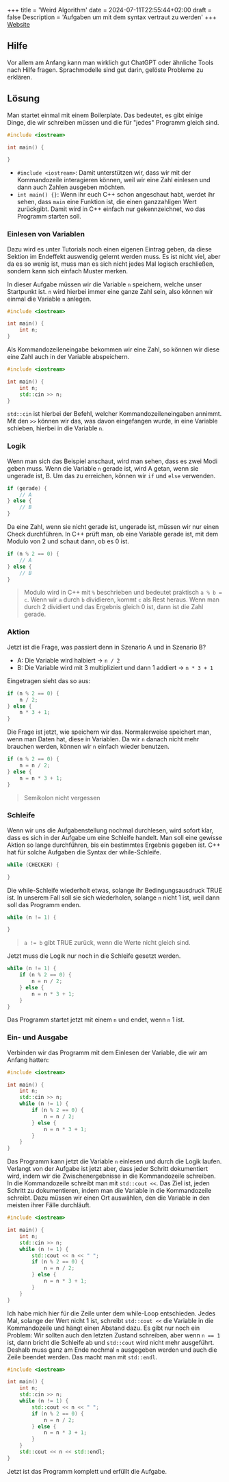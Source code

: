 +++
title = 'Weird Algorithm'
date = 2024-07-11T22:55:44+02:00
draft = false
Description = 'Aufgaben um mit dem syntax vertraut zu werden'
+++
[Website](https://cses.fi/problemset/task/1068)
## Hilfe
Vor allem am Anfang kann man wirklich gut ChatGPT oder ähnliche Tools nach Hilfe fragen. Sprachmodelle sind gut darin, gelöste Probleme zu erklären.

## Lösung
Man startet einmal mit einem Boilerplate. Das bedeutet, es gibt einige Dinge, die wir schreiben müssen und die für "jedes" Programm gleich sind.

```cpp
#include <iostream>

int main() {

}
```

- `#include <iostream>`: Damit unterstützen wir, dass wir mit der Kommandozeile interagieren können, weil wir eine Zahl einlesen und dann auch Zahlen ausgeben möchten.
- `int main() {}`: Wenn ihr euch C++ schon angeschaut habt, werdet ihr sehen, dass `main` eine Funktion ist, die einen ganzzahligen Wert zurückgibt. Damit wird in C++ einfach nur gekennzeichnet, wo das Programm starten soll.

### Einlesen von Variablen
Dazu wird es unter Tutorials noch einen eigenen Eintrag geben, da diese Sektion im Endeffekt auswendig gelernt werden muss. Es ist nicht viel, aber da es so wenig ist, muss man es sich nicht jedes Mal logisch erschließen, sondern kann sich einfach Muster merken.

In dieser Aufgabe müssen wir die Variable `n` speichern, welche unser Startpunkt ist. `n` wird hierbei immer eine ganze Zahl sein, also können wir einmal die Variable `n` anlegen.

```cpp
#include <iostream>

int main() {
    int n;
}
```

Als Kommandozeileneingabe bekommen wir eine Zahl, so können wir diese eine Zahl auch in der Variable abspeichern.

```cpp
#include <iostream>

int main() {
    int n;
    std::cin >> n;
}
```

`std::cin` ist hierbei der Befehl, welcher Kommandozeileneingaben annimmt. Mit den `>>` können wir das, was davon eingefangen wurde, in eine Variable schieben, hierbei in die Variable `n`.

### Logik
Wenn man sich das Beispiel anschaut, wird man sehen, dass es zwei Modi geben muss. Wenn die Variable `n` gerade ist, wird A getan, wenn sie ungerade ist, B. Um das zu erreichen, können wir `if` und `else` verwenden.

```cpp
if (gerade) {
    // A
} else {
    // B
}
```

Da eine Zahl, wenn sie nicht gerade ist, ungerade ist, müssen wir nur einen Check durchführen. In C++ prüft man, ob eine Variable gerade ist, mit dem Modulo von 2 und schaut dann, ob es 0 ist.

```cpp
if (n % 2 == 0) {
    // A
} else {
    // B
}
```

> Modulo wird in C++ mit `%` beschrieben und bedeutet praktisch `a % b = c`. Wenn wir `a` durch `b` dividieren, kommt `c` als Rest heraus. Wenn man durch 2 dividiert und das Ergebnis gleich 0 ist, dann ist die Zahl gerade.

### Aktion
Jetzt ist die Frage, was passiert denn in Szenario A und in Szenario B?
- A: Die Variable wird halbiert -> `n / 2`
- B: Die Variable wird mit 3 multipliziert und dann 1 addiert -> `n * 3 + 1`

Eingetragen sieht das so aus:

```cpp
if (n % 2 == 0) {
    n / 2;
} else {
    n * 3 + 1;
}
```

Die Frage ist jetzt, wie speichern wir das. Normalerweise speichert man, wenn man Daten hat, diese in Variablen. Da wir `n` danach nicht mehr brauchen werden, können wir `n` einfach wieder benutzen.

```cpp
if (n % 2 == 0) {
    n = n / 2;
} else {
    n = n * 3 + 1;
}
```

> Semikolon nicht vergessen

### Schleife
Wenn wir uns die Aufgabenstellung nochmal durchlesen, wird sofort klar, dass es sich in der Aufgabe um eine Schleife handelt. Man soll eine gewisse Aktion so lange durchführen, bis ein bestimmtes Ergebnis gegeben ist. C++ hat für solche Aufgaben die Syntax der while-Schleife.

```cpp
while (CHECKER) {

}
```

Die while-Schleife wiederholt etwas, solange ihr Bedingungsausdruck TRUE ist. In unserem Fall soll sie sich wiederholen, solange `n` nicht 1 ist, weil dann soll das Programm enden.

```cpp
while (n != 1) {

}
```

> `a != b` gibt TRUE zurück, wenn die Werte nicht gleich sind.

Jetzt muss die Logik nur noch in die Schleife gesetzt werden.

```cpp
while (n != 1) {
    if (n % 2 == 0) {
        n = n / 2;
    } else {
        n = n * 3 + 1;
    }
}
```

Das Programm startet jetzt mit einem `n` und endet, wenn `n` 1 ist.

### Ein- und Ausgabe
Verbinden wir das Programm mit dem Einlesen der Variable, die wir am Anfang hatten:

```cpp
#include <iostream>

int main() {
    int n;
    std::cin >> n;
    while (n != 1) {
        if (n % 2 == 0) {
            n = n / 2;
        } else {
            n = n * 3 + 1;
        }
    }
}
```

Das Programm kann jetzt die Variable `n` einlesen und durch die Logik laufen. Verlangt von der Aufgabe ist jetzt aber, dass jeder Schritt dokumentiert wird, indem wir die Zwischenergebnisse in die Kommandozeile schreiben. In die Kommandozeile schreibt man mit `std::cout <<`. Das Ziel ist, jeden Schritt zu dokumentieren, indem man die Variable in die Kommandozeile schreibt. Dazu müssen wir einen Ort auswählen, den die Variable in den meisten ihrer Fälle durchläuft.

```cpp
#include <iostream>

int main() {
    int n;
    std::cin >> n;
    while (n != 1) {
        std::cout << n << " ";
        if (n % 2 == 0) {
            n = n / 2;
        } else {
            n = n * 3 + 1;
        }
    }
}
```

Ich habe mich hier für die Zeile unter dem while-Loop entschieden. Jedes Mal, solange der Wert nicht 1 ist, schreibt `std::cout <<` die Variable in die Kommandozeile und hängt einen Abstand dazu. Es gibt nur noch ein Problem: Wir sollten auch den letzten Zustand schreiben, aber wenn `n == 1` ist, dann bricht die Schleife ab und `std::cout` wird nicht mehr ausgeführt. Deshalb muss ganz am Ende nochmal `n` ausgegeben werden und auch die Zeile beendet werden. Das macht man mit `std::endl`.

```cpp
#include <iostream>

int main() {
    int n;
    std::cin >> n;
    while (n != 1) {
        std::cout << n << " ";
        if (n % 2 == 0) {
            n = n / 2;
        } else {
            n = n * 3 + 1;
        }
    }
    std::cout << n << std::endl;
}
```

Jetzt ist das Programm komplett und erfüllt die Aufgabe.
